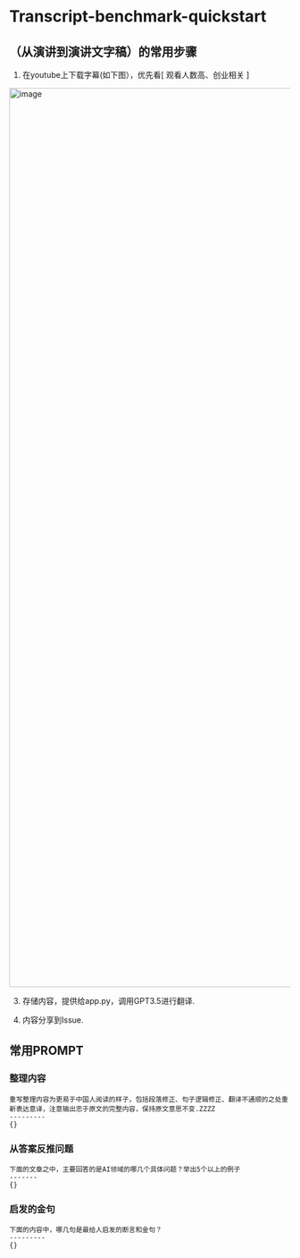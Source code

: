 # Transcript-benchmark-quickstart
## （从演讲到演讲文字稿）的常用步骤
1. 在youtube上下载字幕(如下图），优先看[ 观看人数高、创业相关 ]
<img width="1608" alt="image" src="https://github.com/zgimszhd61/Transcript-benchmark-quickstart/assets/114722053/663a796b-f06a-4067-8b06-64fda27b5d29">

3. 存储内容，提供给app.py，调用GPT3.5进行翻译.

4. 内容分享到Issue.

## 常用PROMPT
### 整理内容
```
重写整理内容为更易于中国人阅读的样子，包括段落修正、句子逻辑修正、翻译不通顺的之处重新表达意译，注意输出忠于原文的完整内容，保持原文意思不变.ZZZZ
---------
{}
```


### 从答案反推问题
```
下面的文章之中，主要回答的是AI领域的哪几个具体问题？举出5个以上的例子
-------
{}
```

### 启发的金句
```
下面的内容中，哪几句是最给人启发的断言和金句？
---------
{}
```


